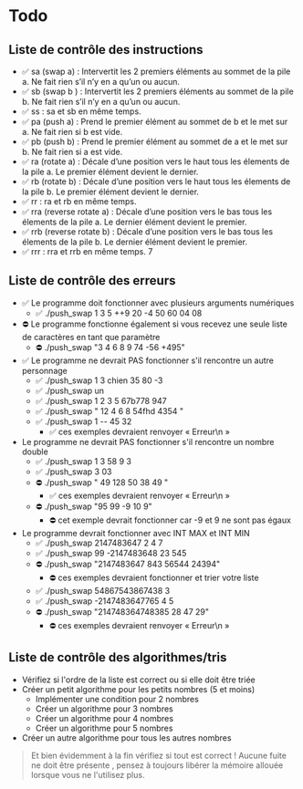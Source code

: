 # Todo

## Liste de contrôle des instructions

- ✅ sa (swap a) : Intervertit les 2 premiers éléments au sommet de la pile a. Ne fait rien s’il n’y en a qu’un ou aucun.
- ✅ sb (swap b ) : Intervertit les 2 premiers éléments au sommet de la pile b. Ne fait rien s’il n’y en a qu’un ou aucun.
- ✅ ss : sa et sb en même temps.
- ✅ pa (push a) : Prend le premier élément au sommet de b et le met sur a. Ne fait rien si b est vide.
- ✅ pb (push b) : Prend le premier élément au sommet de a et le met sur b. Ne fait rien si a est vide.
- ✅ ra (rotate a) : Décale d’une position vers le haut tous les élements de la pile a. Le premier élément devient le dernier.
- ✅ rb (rotate b) : Décale d’une position vers le haut tous les élements de la pile b. Le premier élément devient le dernier.
- ✅ rr : ra et rb en même temps.
- ✅ rra (reverse rotate a) : Décale d’une position vers le bas tous les élements de la pile a. Le dernier élément devient le premier.
- ✅ rrb (reverse rotate b) : Décale d’une position vers le bas tous les élements de la pile b. Le dernier élément devient le premier.
- ✅ rrr : rra et rrb en même temps. 7

## Liste de contrôle des erreurs

- ✅ Le programme doit fonctionner avec plusieurs arguments numériques
  - ✅ ./push_swap 1 3 5 ++9 20 -4 50 60 04 08
- ⛔ Le programme fonctionne également si vous recevez une seule liste de caractères en tant que paramètre
  - ⛔ ./push_swap "3 4 6 8 9 74 -56 +495"
- ✅ Le programme ne devrait PAS fonctionner s'il rencontre un autre personnage
  - ✅ ./push_swap 1 3 chien 35 80 -3
  - ✅ ./push_swap un
  - ✅ ./push_swap 1 2 3 5 67b778 947
  - ✅ ./push_swap " 12 4 6 8 54fhd 4354 "
  - ✅ ./push_swap 1 -- 45 32
    - ✅ ces exemples devraient renvoyer « Erreur\n »
- Le programme ne devrait PAS fonctionner s'il rencontre un nombre double
  - ✅ ./push_swap 1 3 58 9 3
  - ✅ ./push_swap 3 03
  - ⛔ ./push_swap " 49 128 50 38 49 "
    - ✅ ces exemples devraient renvoyer « Erreur\n »
  - ⛔ ./push_swap "95 99 -9 10 9"
    - ⛔ cet exemple devrait fonctionner car -9 et 9 ne sont pas égaux
- Le programme devrait fonctionner avec INT MAX et INT MIN
  - ✅ ./push_swap 2147483647 2 4 7
  - ✅ ./push_swap 99 -2147483648 23 545
  - ⛔ ./push_swap "2147483647 843 56544 24394"
    - ⛔ ces exemples devraient fonctionner et trier votre liste
  - ✅ ./push_swap 54867543867438 3
  - ✅ ./push_swap -2147483647765 4 5
  - ⛔ ./push_swap "214748364748385 28 47 29"
    - ⛔ ces exemples devraient renvoyer « Erreur\n »

## Liste de contrôle des algorithmes/tris

- Vérifiez si l'ordre de la liste est correct ou si elle doit être triée
- Créer un petit algorithme pour les petits nombres (5 et moins)
  - Implémenter une condition pour 2 nombres
  - Créer un algorithme pour 3 nombres
  - Créer un algorithme pour 4 nombres
  - Créer un algorithme pour 5 nombres
- Créer un autre algorithme pour tous les autres nombres

> Et bien évidemment à la fin vérifiez si tout est correct ! Aucune fuite ne doit être présente , pensez à toujours libérer la mémoire allouée lorsque vous ne l'utilisez plus.
